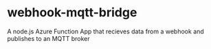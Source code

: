 # webhook-mqtt-bridge
 A node.js Azure Function App that recieves data from a webhook and publishes to an MQTT broker
